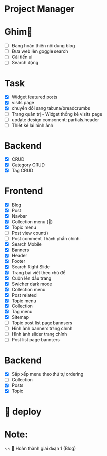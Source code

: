 # Project Manager

# Ghim🎯
- [ ] Đang hoàn thiện nội dung blog
- [ ] Đưa web lên goggle search
- [ ] Cải tiến ui 
- [ ] Search động 

# Task
- [x] Widget featured posts
- [x] visits page
- [x] chuyển đổi sang tabuna/breadcrumbs
- [ ] Trang quản trị - Widget thống kê visits page
- [ ] update design component: partials.header
- [ ] Thiết kế lại hình ảnh

# Backend
- [x] CRUD
- [x] Category CRUD
- [x] Tag CRUD

# Frontend
- [x] Blog
- [x] Post
- [x] Navbar
- [x] Collection menu ()
- [x] Topic menu
- [ ] Post view count()
- [ ] Post comment
Thành phần chính
- [x] Search Mobile
- [x] Banners
- [x] Header
- [x] Footer
- [x] Search
Right Slide
- [x] Trang bài viết theo chủ đề
- [x] Cuộn lên đầu trang
- [x] Swicher dark mode
- [x] Collection menu
- [x] Post related
- [x] Topic menu
- [x] Collection
- [x] Tag menu
- [x] Sitemap
- [ ] Topic post list page bannsers
- [ ] Hình ảnh banners trang chính
- [ ] Hình ảnh slider trang chính
- [ ] Post list page bannsers

# Backend 
- [x] Sắp xếp menu theo thứ tự ordering
- [ ] Collection
- [x] Posts
- [x] Topic

#  deploy

# Note:

  ~~ 🎉 Hoàn thành giai đoạn 1 (Blog)

